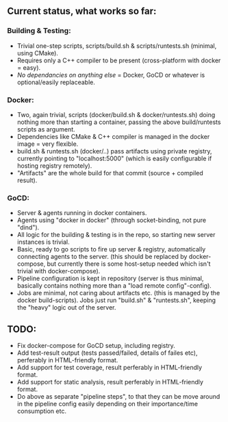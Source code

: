 ## **Current status**, what works so far:

### **Building & Testing:**
- Trivial one-step scripts, scripts/build.sh & scripts/runtests.sh (minimal, using CMake).
- Requires only a C++ compiler to be present (cross-platform with docker = easy).
- _No dependancies on anything else_ = Docker, GoCD or whatever is optional/easily replaceable.

        
### **Docker:**
- Two, again trivial, scripts (docker/build.sh & docker/runtests.sh) doing nothing more than starting a container, passing the above build/runtests scripts as argument.
- Dependencies like CMake & C++ compiler is managed in the docker image = very flexible.
- build.sh & runtests.sh (docker/..) pass artifacts using private registry, currently pointing to "localhost:5000" (which is easily configurable if hosting registry remotely).
- "Artifacts" are the whole build for that commit (source + compiled result).
        
### **GoCD:**
- Server & agents running in docker containers.
- Agents using "docker in docker" (through socket-binding, not pure "dind").
- All logic for the building & testing is in the repo, so starting new server instances is trivial. 
- Basic, ready to go scripts to fire up server & registry, automatically connecting agents to the server. (this should be replaced by docker-compose, but currently there is some host-setup needed which isn't trivial with docker-compose).      
- Pipeline configuration is kept in repository (server is thus minimal, basically contains nothing more than a "load remote config"-config).
- Jobs are minimal, not caring about artifacts etc. (this is managed by the docker build-scripts). Jobs just run "build.sh" & "runtests.sh", keeping the "heavy" logic out of the server.
        
        
## **TODO:**
- Fix docker-compose for GoCD setup, including registry.
- Add test-result output (tests passed/failed, details of failes etc), perferably in HTML-friendly format.
- Add support for test coverage, result perferably in HTML-friendly format.
- Add support for static analysis, result perferably in HTML-friendly format.
- Do above as separate "pipeline steps", to that they can be move around in the pipeline config easily depending on their importance/time consumption etc.
